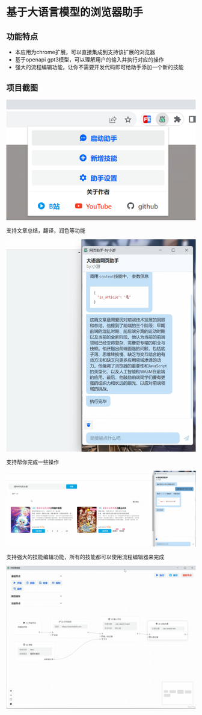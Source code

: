 # 基于大语言模型的浏览器助手

## 功能特点

- 本应用为chrome扩展，可以直接集成到支持该扩展的浏览器
- 基于openapi gpt3模型，可以理解用户的输入并执行对应的操作
- 强大的流程编辑功能，让你不需要开发代码即可给助手添加一个新的技能

## 项目截图

![img.png](./image/img0.png)

支持文章总结，翻译，润色等功能

![img.png](./image/img1.png)

支持帮你完成一些操作

![img.png](./image/img2.png)

支持强大的技能编辑功能，所有的技能都可以使用流程编辑器来完成

![img.png](./image/img3.png)